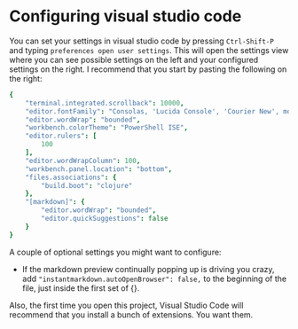 # Configuring visual studio code

You can set your settings in visual studio code by pressing `Ctrl-Shift-P` and typing `preferences open user settings`.  This will open the settings view where you can see possible settings on the left and your configured settings on the right.  I recommend that you start by pasting the following on the right:

``` cson
{
    "terminal.integrated.scrollback": 10000,
    "editor.fontFamily": "Consolas, 'Lucida Console', 'Courier New', monospace",
    "editor.wordWrap": "bounded",
    "workbench.colorTheme": "PowerShell ISE",
    "editor.rulers": [
        100
    ],
    "editor.wordWrapColumn": 100,
    "workbench.panel.location": "bottom",
    "files.associations": {
        "build.boot": "clojure"
    },
    "[markdown]": {
        "editor.wordWrap": "bounded",
        "editor.quickSuggestions": false
    }
}
```

A couple of optional settings you might want to configure:

* If the markdown preview continually popping up is driving you crazy, add `"instantmarkdown.autoOpenBrowser": false,` to the beginning of the file, just inside the first set of {}.

Also, the first time you open this project, Visual Studio Code will recommend that you install a bunch of extensions.  You want them.
